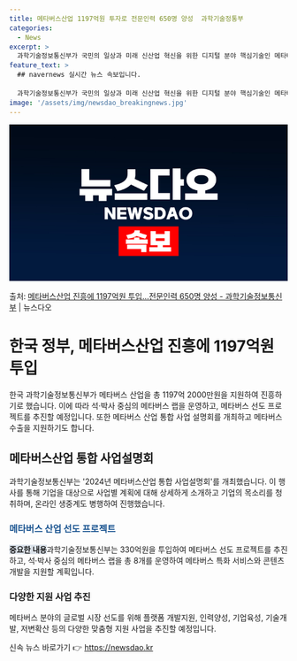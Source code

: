 ```yaml
---
title: 메타버스산업 1197억원 투자로 전문인력 650명 양성  과학기술정통부
categories:
  - News
excerpt: >
  과학기술정보통신부가 국민의 일상과 미래 신산업 혁신을 위한 디지털 분야 핵심기술인 메타버스 산업 진흥을 위해…
feature_text: >
  ## navernews 실시간 뉴스 속보입니다.

  과학기술정보통신부가 국민의 일상과 미래 신산업 혁신을 위한 디지털 분야 핵심기술인 메타버스 산업 진흥을 위해…
image: '/assets/img/newsdao_breakingnews.jpg'
---
```


![뉴스다오 속보](/assets/img/newsdao_breakingnews.jpg)

<p>출처: <a href="https://newsdao.kr/3248" rel="dofollow">메타버스산업 진흥에 1197억원 투입…전문인력 650명 양성 - 과학기술정보통신부</a> | 뉴스다오</p>

<h1>한국 정부, 메타버스산업 진흥에 1197억원 투입</h1>
<p data-ke-size="size16">한국 과학기술정보통신부가 메타버스 산업을 총 1197억 2000만원을 지원하여 진흥하기로 했습니다. 이에 따라 석·박사 중심의 메타버스 랩을 운영하고, 메타버스 선도 프로젝트를 추진할 예정입니다. 또한 메타버스 산업 통합 사업 설명회를 개최하고 메타버스 수출을 지원하기도 합니다.</p>

<h2 data-ke-size="size26">메타버스산업 통합 사업설명회</h2>
<p data-ke-size="size16">과학기술정보통신부는 '2024년 메타버스산업 통합 사업설명회'를 개최했습니다. 이 행사를 통해 기업을 대상으로 사업별 계획에 대해 상세하게 소개하고 기업의 목소리를 청취하며, 온라인 생중계도 병행하여 진행했습니다.</p>

<h3><span style="color: #1a5490;">메타버스 산업 선도 프로젝트</span></h3>
<p data-ke-size="size16"><b><span style="background-color: #21538527;">중요한 내용</span></b>과학기술정보통신부는 330억원을 투입하여 메타버스 선도 프로젝트를 추진하고, 석·박사 중심의 메타버스 랩을 총 8개를 운영하여 메타버스 특화 서비스와 콘텐츠 개발을 지원할 계획입니다.</p>

<h3>다양한 지원 사업 추진</h3>
<p data-ke-size="size16">메타버스 분야의 글로벌 시장 선도를 위해 플랫폼 개발지원, 인력양성, 기업육성, 기술개발, 저변확산 등의 다양한 맞춤형 지원 사업을 추진할 예정입니다.</p>
 

신속 뉴스 바로가기 👉 <a href="https://newsdao.kr" rel="dofollow">https://newsdao.kr</a>


